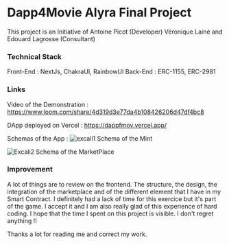 # Dapp4Movie Alyra Final Project
This project is an Initiative of Antoine Picot (Developer) Véronique Lainé and Edouard Lagrosse (Consultant)

### Technical Stack
Front-End : NextJs, ChakraUI, RainbowUI
Back-End : ERC-1155, ERC-2981

### Links
Video of the Demonstration : https://www.loom.com/share/4d319d3e77da4b108426206d47df4bc8

DApp deployed on Vercel : https://dappfmov.vercel.app/

Schemas of the App :
![excali1](https://user-images.githubusercontent.com/107557688/231003455-28b34888-3257-432a-adb0-6dbe3aa7b91a.png)
Schema of the Mint

![Excali2](https://user-images.githubusercontent.com/107557688/231003469-6baaa222-7cf4-48fd-89a9-3d1ab0d7ba5c.png)
Schema of the MarketPlace

### Improvement
A lot of things are to review on the frontend. The structure, the design, the integration of the marketplace and of the different element that I have in my Smart Contract.
I definitely had a lack of time for this exercice but it's part of the game. I accept it and I am also really glad of this experience of hard coding.
I hope that the time I spent on this project is visible. I don't regret anything !!

Thanks a lot for reading me and correct my work.

